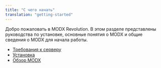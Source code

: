```yaml
---
title: "С чего начать"
translation: "getting-started"
---
```


Добро пожаловать в MODX Revolution. В этом разделе представлены руководства по установке, основные понятия о MODX и общие сведения о MODX для начала работы.

- [Требования к серверу](getting-started/server-requirements)
- [Установка](getting-started/installation)
- [Обзор MODX](getting-started/what-is-modx)